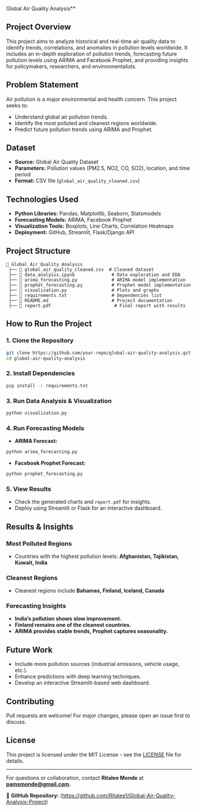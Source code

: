 Global Air Quality Analysis**

## **Project Overview**
This project aims to analyze historical and real-time air quality data to identify trends, correlations, and anomalies in pollution levels worldwide. It includes an in-depth exploration of pollution trends, forecasting future pollution levels using ARIMA and Facebook Prophet, and providing insights for policymakers, researchers, and environmentalists.

## **Problem Statement**
Air pollution is a major environmental and health concern. This project seeks to:
- Understand global air pollution trends.
- Identify the most polluted and cleanest regions worldwide.
- Predict future pollution trends using ARIMA and Prophet.

## **Dataset**
- **Source:** Global Air Quality Dataset
- **Parameters:** Pollution values (PM2.5, NO2, CO, SO2), location, and time period
- **Format:** CSV file (`global_air_quality_cleaned.csv`)

## **Technologies Used**
- **Python Libraries:** Pandas, Matplotlib, Seaborn, Statsmodels
- **Forecasting Models:** ARIMA, Facebook Prophet
- **Visualization Tools:** Boxplots, Line Charts, Correlation Heatmaps
- **Deployment:** GitHub, Streamlit, Flask/Django API

## **Project Structure**
```
📂 Global Air Quality Analysis
 ├── 📄 global_air_quality_cleaned.csv  # Cleaned dataset
 ├── 📄 data_analysis.ipynb              # Data exploration and EDA
 ├── 📄 arima_forecasting.py             # ARIMA model implementation
 ├── 📄 prophet_forecasting.py           # Prophet model implementation
 ├── 📄 visualization.py                 # Plots and graphs
 ├── 📄 requirements.txt                 # Dependencies list
 ├── 📄 README.md                        # Project documentation
 ├── 📄 report.pdf                        # Final report with results
```

## **How to Run the Project**
### **1. Clone the Repository**
```bash
git clone https://github.com/your-repo/global-air-quality-analysis.git
cd global-air-quality-analysis
```
### **2. Install Dependencies**
```bash
pip install -r requirements.txt
```
### **3. Run Data Analysis & Visualization**
```bash
python visualization.py
```
### **4. Run Forecasting Models**
- **ARIMA Forecast:**
```bash
python arima_forecasting.py
```
- **Facebook Prophet Forecast:**
```bash
python prophet_forecasting.py
```
### **5. View Results**
- Check the generated charts and `report.pdf` for insights.
- Deploy using Streamlit or Flask for an interactive dashboard.

## **Results & Insights**
### **Most Polluted Regions**
- Countries with the highest pollution levels: **Afghanistan, Tajikistan, Kuwait, India**

### **Cleanest Regions**
- Cleanest regions include **Bahamas, Finland, Iceland, Canada**

### **Forecasting Insights**
- **India’s pollution shows slow improvement.**
- **Finland remains one of the cleanest countries.**
- **ARIMA provides stable trends, Prophet captures seasonality.**

## **Future Work**
- Include more pollution sources (industrial emissions, vehicle usage, etc.).
- Enhance predictions with deep learning techniques.
- Develop an interactive Streamlit-based web dashboard.

## **Contributing**
Pull requests are welcome! For major changes, please open an issue first to discuss.

## **License**
This project is licensed under the MIT License - see the [LICENSE](LICENSE) file for details.

---
For questions or collaboration, contact **Ritalee Monde** at **pamsmonde@gmail.com.**

📌 **GitHub Repository:** (https://github.com/Ritalee1/Global-Air-Quality-Analysis-Project)
